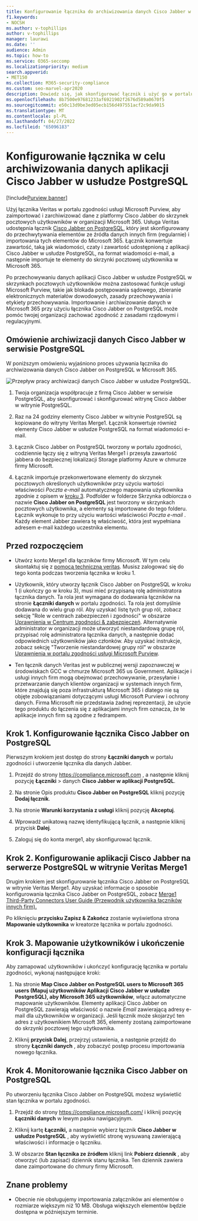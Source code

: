 ```yaml
---
title: Konfigurowanie łącznika do archiwizowania danych Cisco Jabber w usłudze PostgreSQL w Microsoft 365
f1.keywords:
- NOCSH
ms.author: v-tophillips
author: v-tophillips
manager: laurawi
ms.date: ''
audience: Admin
ms.topic: how-to
ms.service: O365-seccomp
ms.localizationpriority: medium
search.appverid:
- MET150
ms.collection: M365-security-compliance
ms.custom: seo-marvel-apr2020
description: Dowiedz się, jak skonfigurować łącznik i użyć go w portalu zgodności usługi Microsoft Purview, aby zaimportować i zarchiwizować dane z aplikacji Cisco Jabber w usłudze PostgreSQL w celu Microsoft 365.
ms.openlocfilehash: 8b7500e97681233af6921902f2676d589a0670f5
ms.sourcegitcommit: e50c13d9be3ed05ecb156d497551acf2c9da9015
ms.translationtype: MT
ms.contentlocale: pl-PL
ms.lasthandoff: 04/27/2022
ms.locfileid: "65096183"
---
```

# <a name="set-up-a-connector-to-archive-cisco-jabber-on-postgresql-data"></a>Konfigurowanie łącznika w celu archiwizowania danych aplikacji Cisco Jabber w usłudze PostgreSQL

[!include[Purview banner](../includes/purview-rebrand-banner.md)]

Użyj łącznika Veritas w portalu zgodności usługi Microsoft Purview, aby zaimportować i zarchiwizować dane z platformy Cisco Jabber do skrzynek pocztowych użytkowników w organizacji Microsoft 365. Usługa Veritas udostępnia łącznik [Cisco Jabber on PostgreSQL](https://www.veritas.com/insights/merge1/jabber), który jest skonfigurowany do przechwytywania elementów ze źródła danych innych firm (regularnie) i importowania tych elementów do Microsoft 365. Łącznik konwertuje zawartość, taką jak wiadomości, czaty i zawartość udostępnioną z aplikacji Cisco Jabber w usłudze PostgreSQL, na format wiadomości e-mail, a następnie importuje te elementy do skrzynki pocztowej użytkownika w Microsoft 365.

Po przechowywaniu danych aplikacji Cisco Jabber w usłudze PostgreSQL w skrzynkach pocztowych użytkowników można zastosować funkcje usługi Microsoft Purview, takie jak blokada postępowania sądowego, zbieranie elektronicznych materiałów dowodowych, zasady przechowywania i etykiety przechowywania. Importowanie i archiwizowanie danych w Microsoft 365 przy użyciu łącznika Cisco Jabber on PostgreSQL może pomóc twojej organizacji zachować zgodność z zasadami rządowymi i regulacyjnymi.

## <a name="overview-of-archiving-cisco-jabber-on-postgresql-data"></a>Omówienie archiwizacji danych Cisco Jabber w serwisie PostgreSQL

W poniższym omówieniu wyjaśniono proces używania łącznika do archiwizowania danych Cisco Jabber on PostgreSQL w Microsoft 365.

![Przepływ pracy archiwizacji danych Cisco Jabber w usłudze PostgreSQL.](../media/CiscoJabberonPostgreSQLConnectorWorkflow.png)

1. Twoja organizacja współpracuje z firmą Cisco Jabber w serwisie PostgreSQL, aby skonfigurować i skonfigurować witrynę Cisco Jabber w witrynie PostgreSQL.

2. Raz na 24 godziny elementy Cisco Jabber w witrynie PostgreSQL są kopiowane do witryny Veritas Merge1. Łącznik konwertuje również elementy Cisco Jabber w usłudze PostgreSQL na format wiadomości e-mail.

3. Łącznik Cisco Jabber on PostgreSQL tworzony w portalu zgodności, codziennie łączy się z witryną Veritas Merge1 i przesyła zawartość jabbera do bezpiecznej lokalizacji Storage platformy Azure w chmurze firmy Microsoft.

4. Łącznik importuje przekonwertowane elementy do skrzynek pocztowych określonych użytkowników przy użyciu wartości właściwości *Poczta e-mail* automatycznego mapowania użytkownika zgodnie z opisem w [kroku 3](#step-3-map-users-and-complete-the-connector-setup). Podfolder w folderze Skrzynka odbiorcza o nazwie **Cisco Jabber on PostgreSQL** jest tworzony w skrzynkach pocztowych użytkownika, a elementy są importowane do tego folderu. Łącznik wykonuje to przy użyciu wartości właściwości *Poczta e-mail* . Każdy element Jabber zawiera tę właściwość, która jest wypełniana adresem e-mail każdego uczestnika elementu.

## <a name="before-you-begin"></a>Przed rozpoczęciem

- Utwórz konto Merge1 dla łączników firmy Microsoft. W tym celu skontaktuj się z [pomocą techniczną veritas](https://www.veritas.com/content/support/en_US). Musisz zalogować się do tego konta podczas tworzenia łącznika w kroku 1.

- Użytkownik, który utworzy łącznik Cisco Jabber on PostgreSQL w kroku 1 (i ukończy go w kroku 3), musi mieć przypisaną rolę administratora łącznika danych. Ta rola jest wymagana do dodawania łączników na stronie **Łączniki danych** w portalu zgodności. Ta rola jest domyślnie dodawana do wielu grup ról. Aby uzyskać listę tych grup ról, zobacz sekcję "Role w centrach zabezpieczeń i zgodności" w obszarze [Uprawnienia w Centrum zgodności & zabezpieczeń](../security/office-365-security/permissions-in-the-security-and-compliance-center.md#roles-in-the-security--compliance-center). Alternatywnie administrator w organizacji może utworzyć niestandardową grupę ról, przypisać rolę administratora łącznika danych, a następnie dodać odpowiednich użytkowników jako członków. Aby uzyskać instrukcje, zobacz sekcję "Tworzenie niestandardowej grupy ról" w obszarze [Uprawnienia w portalu zgodności usługi Microsoft Purview](microsoft-365-compliance-center-permissions.md#create-a-custom-role-group).

- Ten łącznik danych Veritas jest w publicznej wersji zapoznawczej w środowiskach GCC w chmurze Microsoft 365 us Government. Aplikacje i usługi innych firm mogą obejmować przechowywanie, przesyłanie i przetwarzanie danych klientów organizacji w systemach innych firm, które znajdują się poza infrastrukturą Microsoft 365 i dlatego nie są objęte zobowiązaniami dotyczącymi usługi Microsoft Purview i ochrony danych. Firma Microsoft nie przedstawia żadnej reprezentacji, że użycie tego produktu do łączenia się z aplikacjami innych firm oznacza, że te aplikacje innych firm są zgodne z fedrampem.

## <a name="step-1-set-up-the-cisco-jabber-on-postgresql-connector"></a>Krok 1. Konfigurowanie łącznika Cisco Jabber on PostgreSQL

Pierwszym krokiem jest dostęp do strony **Łączniki danych** w portalu zgodności i utworzenie łącznika dla danych Jabber.

1. Przejdź do strony <https://compliance.microsoft.com> , a następnie kliknij pozycję **Łączniki** &gt; danych **Cisco Jabber w aplikacji PostgreSQL**.

2. Na stronie Opis produktu **Cisco Jabber on PostgreSQL** kliknij pozycję **Dodaj łącznik**.

3. Na stronie **Warunki korzystania z usługi** kliknij pozycję **Akceptuj**.

4. Wprowadź unikatową nazwę identyfikującą łącznik, a następnie kliknij przycisk **Dalej**.

5. Zaloguj się do konta merge1, aby skonfigurować łącznik.

## <a name="step-2-configure-the-cisco-jabber-on-postgresql-on-the-veritas-merge1-site"></a>Krok 2. Konfigurowanie aplikacji Cisco Jabber na serwerze PostgreSQL w witrynie Veritas Merge1

Drugim krokiem jest skonfigurowanie łącznika Cisco Jabber on PostgreSQL w witrynie Veritas Merge1. Aby uzyskać informacje o sposobie konfigurowania łącznika Cisco Jabber on PostgreSQL, zobacz [Merge1 Third-Party Connectors User Guide (Przewodnik użytkownika łączników innych firm).](https://docs.ms.merge1.globanetportal.com/Merge1%20Third-Party%20Connectors%20Cisco%20Jabber%20on%20PostgreSQL%20User%20Guide.pdf)

Po kliknięciu **przycisku Zapisz & Zakończ** zostanie wyświetlona strona **Mapowanie użytkownika** w kreatorze łącznika w portalu zgodności.

## <a name="step-3-map-users-and-complete-the-connector-setup"></a>Krok 3. Mapowanie użytkowników i ukończenie konfiguracji łącznika

Aby zamapować użytkowników i ukończyć konfigurację łącznika w portalu zgodności, wykonaj następujące kroki:

1. Na stronie **Map Cisco Jabber on PostgreSQL users to Microsoft 365 users (Mapuj użytkowników Aplikacji Cisco Jabber w usłudze PostgreSQL), aby Microsoft 365 użytkowników**, włącz automatyczne mapowanie użytkowników. Elementy aplikacji Cisco Jabber on PostgreSQL zawierają właściwość o nazwie *Email* zawierającą adresy e-mail dla użytkowników w organizacji. Jeśli łącznik może skojarzyć ten adres z użytkownikiem Microsoft 365, elementy zostaną zaimportowane do skrzynki pocztowej tego użytkownika.

2. Kliknij **przycisk Dalej**, przejrzyj ustawienia, a następnie przejdź do strony **Łączniki danych** , aby zobaczyć postęp procesu importowania nowego łącznika.

## <a name="step-4-monitor-the-cisco-jabber-on-postgresql-connector"></a>Krok 4. Monitorowanie łącznika Cisco Jabber on PostgreSQL

Po utworzeniu łącznika Cisco Jabber on PostgreSQL możesz wyświetlić stan łącznika w portalu zgodności.

1. Przejdź do strony <https://compliance.microsoft.com/> i kliknij pozycję **Łączniki danych** w lewym pasku nawigacyjnym.

2. Kliknij kartę **Łączniki,** a następnie wybierz łącznik **Cisco Jabber w usłudze PostgreSQL** , aby wyświetlić stronę wysuwaną zawierającą właściwości i informacje o łączniku.

3. W obszarze **Stan łącznika ze źródłem** kliknij link **Pobierz dziennik** , aby otworzyć (lub zapisać) dziennik stanu łącznika. Ten dziennik zawiera dane zaimportowane do chmury firmy Microsoft.

## <a name="known-issues"></a>Znane problemy

- Obecnie nie obsługujemy importowania załączników ani elementów o rozmiarze większym niż 10 MB. Obsługa większych elementów będzie dostępna w późniejszym terminie.
